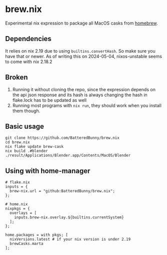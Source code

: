 # brew.nix

Experimental nix expression to package all MacOS casks from [homebrew](https://brew.sh/).

## Dependencies
It relies on nix 2.19 due to using ``builtins.convertHash``. So make sure you have that or newer.
As of writing this on 2024-05-04, nixos-unstable seems to come with nix 2.18.2

## Broken
1. Running it without cloning the repo, since the expression depends on the api json response and its hash is always changing the hash in flake.lock has to be updated as well
2. Running most programs with ``nix run``, they should work when you install them though.

## Basic usage
```
git clone https://github.com/BatteredBunny/brew.nix
cd brew.nix
nix flake update brew-cask
nix build .#blender
./result/Applications/Blender.app/Contents/MacOS/Blender
```

## Using with home-manager
```
# flake.nix
inputs = {
  brew-nix.url = "github:BatteredBunny/brew.nix";
};
```
```
# home.nix
nixpkgs = {
  overlays = [
    inputs.brew-nix.overlay.${builtins.currentSystem}
  ];
};

home.packages = with pkgs; [
  nixVersions.latest # if your nix version is under 2.19
  brewCasks.marta 
];
```
